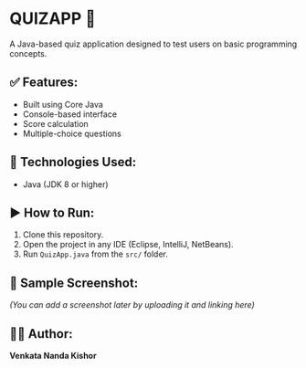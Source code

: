 # QUIZAPP 🎯

A Java-based quiz application designed to test users on basic programming concepts.

## ✅ Features:
- Built using Core Java
- Console-based interface
- Score calculation
- Multiple-choice questions

## 🔧 Technologies Used:
- Java (JDK 8 or higher)

## ▶️ How to Run:
1. Clone this repository.
2. Open the project in any IDE (Eclipse, IntelliJ, NetBeans).
3. Run `QuizApp.java` from the `src/` folder.

## 📸 Sample Screenshot:
*(You can add a screenshot later by uploading it and linking here)*

## 🙋‍♂️ Author:
**Venkata Nanda Kishor**
